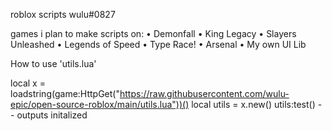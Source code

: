 roblox scripts
wulu#0827

games i plan to make scripts on:
   • Demonfall
   • King Legacy
   • Slayers Unleashed
   • Legends of Speed
   • Type Race!
   • Arsenal
   • My own UI Lib

How to use 'utils.lua'

local x = loadstring(game:HttpGet("https://raw.githubusercontent.com/wulu-epic/open-source-roblox/main/utils.lua"))()
local utils = x.new()
utils:test() -- outputs initalized
